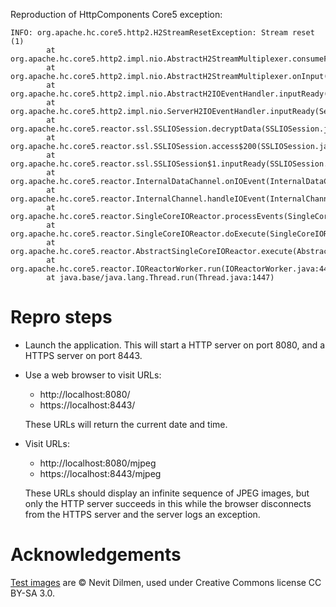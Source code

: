 Reproduction of HttpComponents Core5 exception:
```
INFO: org.apache.hc.core5.http2.H2StreamResetException: Stream reset (1)
        at org.apache.hc.core5.http2.impl.nio.AbstractH2StreamMultiplexer.consumeFrame(AbstractH2StreamMultiplexer.java:874)
        at org.apache.hc.core5.http2.impl.nio.AbstractH2StreamMultiplexer.onInput(AbstractH2StreamMultiplexer.java:455)
        at org.apache.hc.core5.http2.impl.nio.AbstractH2IOEventHandler.inputReady(AbstractH2IOEventHandler.java:65)
        at org.apache.hc.core5.http2.impl.nio.ServerH2IOEventHandler.inputReady(ServerH2IOEventHandler.java:39)
        at org.apache.hc.core5.reactor.ssl.SSLIOSession.decryptData(SSLIOSession.java:618)
        at org.apache.hc.core5.reactor.ssl.SSLIOSession.access$200(SSLIOSession.java:74)
        at org.apache.hc.core5.reactor.ssl.SSLIOSession$1.inputReady(SSLIOSession.java:204)
        at org.apache.hc.core5.reactor.InternalDataChannel.onIOEvent(InternalDataChannel.java:143)
        at org.apache.hc.core5.reactor.InternalChannel.handleIOEvent(InternalChannel.java:51)
        at org.apache.hc.core5.reactor.SingleCoreIOReactor.processEvents(SingleCoreIOReactor.java:176)
        at org.apache.hc.core5.reactor.SingleCoreIOReactor.doExecute(SingleCoreIOReactor.java:125)
        at org.apache.hc.core5.reactor.AbstractSingleCoreIOReactor.execute(AbstractSingleCoreIOReactor.java:92)
        at org.apache.hc.core5.reactor.IOReactorWorker.run(IOReactorWorker.java:44)
        at java.base/java.lang.Thread.run(Thread.java:1447)
```

# Repro steps
* Launch the application. This will start a HTTP server on port 8080, and a HTTPS server on port 8443.
* Use a web browser to visit URLs:
  * http://localhost:8080/
  * https://localhost:8443/

  These URLs will return the current date and time.
* Visit URLs:
  * http://localhost:8080/mjpeg
  * https://localhost:8443/mjpeg
 
  These URLs should display an infinite sequence of JPEG images, but only the HTTP server
  succeeds in this while the browser disconnects from the HTTPS server and the server
  logs an exception.

# Acknowledgements
[Test images](https://commons.wikimedia.org/wiki/Category:Brain_MRI_case_0038) are © Nevit Dilmen,
used under Creative Commons license CC BY-SA 3.0.

